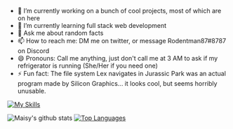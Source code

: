 - 🔭 I’m currently working on a bunch of cool projects, most of which are on here
- 🌱 I’m currently learning full stack web development
- 💬 Ask me about random facts
- 📫 How to reach me: DM me on twitter, or message Rodentman87#8787 on Discord
- 😄 Pronouns: Call me anything, just don't call me at 3 AM to ask if my refrigerator is running (She/Her if you need one)
- ⚡ Fun fact: The file system Lex navigates in Jurassic Park was an actual program made by Silicon Graphics... it looks cool, but seems horribly unusable.

[![My Skills](https://skillicons.dev/icons?i=ts,js,css,html,react,tailwind,git,nodejs,postgres,prisma)](https://skillicons.dev)

![Maisy's github stats](https://github-readme-stats.vercel.app/api?username=rodentman87&show_icons=true&theme=solarized-light)
[![Top Languages](https://github-readme-stats.vercel.app/api/top-langs/?username=rodentman87&layout=compact&theme=solarized-light)](https://github.com/anuraghazra/github-readme-stats)
